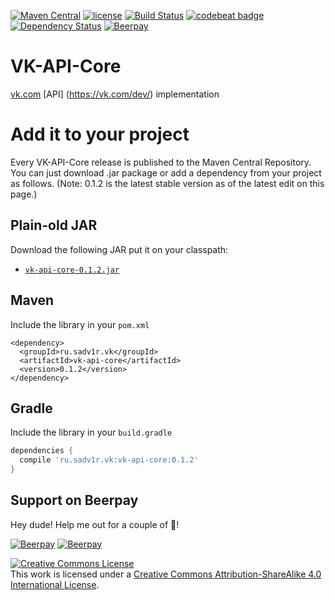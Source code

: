 [![Maven Central](https://img.shields.io/maven-central/v/ru.sadv1r.vk/vk-api-core.svg?maxAge=3600)](http://search.maven.org/#search%7Cga%7C1%7Cg%3A%22ru.sadv1r.vk%22%20a%3A%22vk-api-core%22)
[![license](https://img.shields.io/badge/License-CC%20BY--SA%204.0-green.svg?maxAge=3600)](http://creativecommons.org/licenses/by-sa/4.0/)
[![Build Status](https://travis-ci.org/sadv1r/vk-parser.svg?branch=master)](https://travis-ci.org/sadv1r/vk-parser)
[![codebeat badge](https://codebeat.co/badges/e084a593-c569-4e55-a5cd-d7622ff5569e)](https://codebeat.co/projects/github-com-sadv1r-vk-parser)
[![Dependency Status](https://www.versioneye.com/user/projects/57ee71a3769f21003e0f9713/badge.svg?style=flat)](https://www.versioneye.com/user/projects/57ee71a3769f21003e0f9713)
[![Beerpay](https://beerpay.io/sadv1r/vk-parser/badge.svg?style=flat)](https://beerpay.io/sadv1r/vk-parser)

# VK-API-Core
[vk.com](https://vk.com) [API] (https://vk.com/dev/) implementation

# Add it to your project
Every VK-API-Core release is published to the Maven Central Repository. You can just download .jar package or add a dependency from your project as follows.
(Note: 0.1.2 is the latest stable version as of the latest edit on this page.)

## Plain-old JAR
Download the following JAR put it on your classpath:
* [`vk-api-core-0.1.2.jar`](https://repo1.maven.org/maven2/ru/sadv1r/vk/vk-api-core/0.1.2/vk-api-core-0.1.2.jar)

## Maven
Include the library in your ``pom.xml``

    <dependency>
      <groupId>ru.sadv1r.vk</groupId>
      <artifactId>vk-api-core</artifactId>
      <version>0.1.2</version>
    </dependency>

## Gradle
Include the library in your ``build.gradle``

```groovy
dependencies {
  compile 'ru.sadv1r.vk:vk-api-core:0.1.2'
}
```

## Support on Beerpay
Hey dude! Help me out for a couple of :beers:!

[![Beerpay](https://beerpay.io/sadv1r/vk-parser/badge.svg?style=beer-square)](https://beerpay.io/sadv1r/vk-parser)  [![Beerpay](https://beerpay.io/sadv1r/vk-parser/make-wish.svg?style=flat-square)](https://beerpay.io/sadv1r/vk-parser?focus=wish)

[![Creative Commons License](https://i.creativecommons.org/l/by-sa/4.0/88x31.png "Creative Commons License")](http://creativecommons.org/licenses/by-sa/4.0/)  
This work is licensed under a [Creative Commons Attribution-ShareAlike 4.0 International License](http://creativecommons.org/licenses/by-sa/4.0/).
